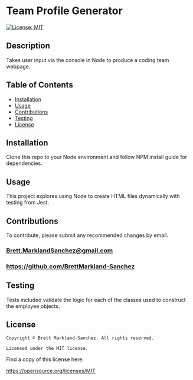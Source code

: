   # Team Profile Generator
  [![License: MIT](https://img.shields.io/badge/License-MIT-yellow.svg)](https://opensource.org/licenses/MIT)
  ## Description
  Takes user input via the console in Node to produce a coding team webpage.
  ## Table of Contents
  - [Installation](#installation)
  - [Usage](#usage)
  - [Contributions](#contributions)
  - [Testing](#testing)
  - [License](#license)
  ## Installation
  Clone this repo to your Node environment and follow NPM install guide for dependencies.
  ## Usage
  This project explores using Node to create HTML files dynamically with testing from Jest.
  ## Contributions
  To contribute, please submit any recommended changes by email.
  ### Brett.MarklandSanchez@gmail.com
  ### https://github.com/BrettMarkland-Sanchez
  ## Testing
  Tests included validate the logic for each of the classes used to construct the employee objects.
  ## License
  
    Copyright © Brett Markland-Sanchez. All rights reserved.

    Licensed under the MIT license.

      

  Find a copy of this license here:

  https://opensource.org/licenses/MIT
  
